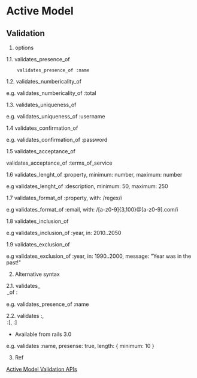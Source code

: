 # Active Model
## Validation
1. options

1.1. validates_presence_of

``` rails
    validates_presence_of :name 
```

1.2. validates_numbericality_of

e.g. validates_numbericality_of :total

1.3. validates_uniqueness_of

e.g. validates_uniqueness_of :username

1.4 validates_confirmation_of

e.g. validates_confirmation_of :password

1.5 validates_acceptance_of

validates_acceptance_of :terms_of_service

1.6 validates_lenght_of :property, minimum: number, maximum: number

e.g validates_lenght_of :description, minimum: 50, maximum: 250

1.7 validates_format_of :property, with: /regex/i

e.g validates_format_of :email, with: /[a-z0-9]{3,100}@[a-z0-9]\.com/i

1.8 validates_inclusion_of

e.g validates_inclusion_of :year, in: 2010..2050

1.9 validates_exclusion_of

e.g validates_exclusion_of :year, in: 1990..2000,
    message: "Year was in the past!"

2. Alternative syntax

2.1. validates_<option>_of :<attribute>

e.g. validates_presence_of :name

2.2. validates :<attribute>, <option>:<value>[, <option>:<value>]

- Available from rails 3.0

e.g. validates :name, presense: true, length: { minimum: 10 }

3. Ref

[Active Model Validation APIs](http://apidock.com/rails/v3.0.0/ActiveModel/Validations/ClassMethods/validates)
